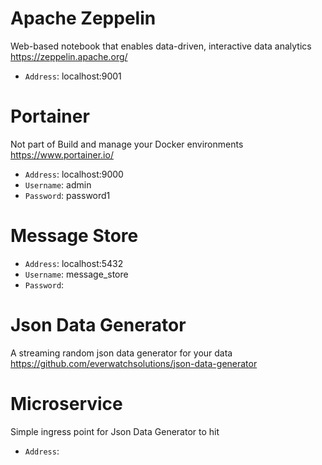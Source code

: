 # Apache Zeppelin
Web-based notebook that enables data-driven,  interactive data analytics
https://zeppelin.apache.org/
* ```Address```:  localhost:9001

# Portainer
Not part of 
Build and manage your Docker environments
https://www.portainer.io/
* ```Address```:  localhost:9000
* ```Username```: admin
* ```Password```: password1

# Message Store
* ```Address```:  localhost:5432
* ```Username```: message_store
* ```Password```: 

# Json Data Generator
A streaming random json data generator for your data
https://github.com/everwatchsolutions/json-data-generator

# Microservice
Simple ingress point for Json Data Generator to hit
* ```Address```:  <pending>